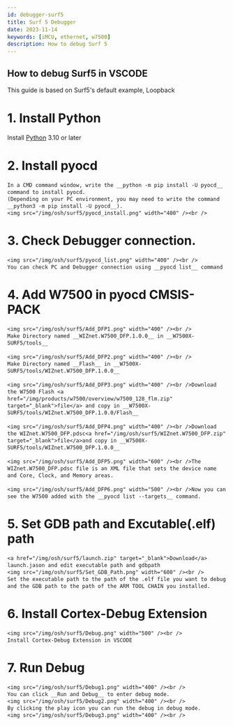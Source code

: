 ```yaml
---
id: debugger-surf5
title: Surf 5 Debugger
date: 2023-11-14
keywords: [iMCU, ethernet, w7500]
description: How to debug Surf 5
---
```


## How to debug Surf5 in VSCODE
This guide is based on Surf5's default example, Loopback

# 1. Install Python
   Install [Python](https://www.python.org/downloads/) 3.10 or later

# 2. Install pyocd
    In a CMD command window, write the __python -m pip install -U pyocd__ command to install pyocd.   
    (Depending on your PC environment, you may need to write the command __python3 -m pip install -U pyocd__). 
    <img src="/img/osh/surf5/pyocd_install.png" width="400" /><br />

# 3. Check Debugger connection.
    <img src="/img/osh/surf5/pyocd_list.png" width="400" /><br />
    You can check PC and Debugger connection using __pyocd list__ command

# 4. Add W7500 in pyocd CMSIS-PACK
    <img src="/img/osh/surf5/Add_DFP1.png" width="400" /><br />
    Make Directory named __WIZnet.W7500_DFP.1.0.0__ in __W7500X-SURF5/tools__
    
    <img src="/img/osh/surf5/Add_DFP2.png" width="400" /><br />
    Make Directory named __Flash__ in __W7500X-SURF5/tools/WIZnet.W7500_DFP.1.0.0__

    <img src="/img/osh/surf5/Add_DFP3.png" width="400" /><br />Download the W7500 Flash <a href="/img/products/w7500/overview/w7500_128_flm.zip" target="_blank">file</a> and copy in __W7500X-SURF5/tools/WIZnet.W7500_DFP.1.0.0/Flash__

    <img src="/img/osh/surf5/Add_DFP4.png" width="400" /><br />Download the WIZnet.W7500_DFP.pdsc<a href="/img/osh/surf5/WIZnet.W7500_DFP.zip" target="_blank">file</a>and copy in __W7500X-SURF5/tools/WIZnet.W7500_DFP.1.0.0__ 

    <img src="/img/osh/surf5/Add_DFP5.png" width="600" /><br />The WIZnet.W7500_DFP.pdsc file is an XML file that sets the device name and Core, Clock, and Memory areas.

    <img src="/img/osh/surf5/Add_DFP6.png" width="500" /><br />Now you can see the W7500 added with the __pyocd list --targets__ command.

# 5. Set GDB path and Excutable(.elf) path
    <a href="/img/osh/surf5/launch.zip" target="_blank">Download</a> launch.jason and edit executable path and gdbpath
    <img src="/img/osh/surf5/Set_GDB_Path.png" width="600" /><br />
    Set the executable path to the path of the .elf file you want to debug and the GDB path to the path of the ARM TOOL CHAIN you installed.

# 6. Install Cortex-Debug Extension
    <img src="/img/osh/surf5/Debug.png" width="500" /><br />
    Install Cortex-Debug Extension in VSCODE

# 7. Run Debug
    <img src="/img/osh/surf5/Debug1.png" width="400" /><br />
    You can click __Run and Debug__ to enter debug mode.
    <img src="/img/osh/surf5/Debug2.png" width="400" /><br />
    By clicking the play icon you can run the debug in debug mode.
    <img src="/img/osh/surf5/Debug3.png" width="400" /><br />
